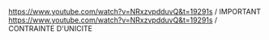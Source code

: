 https://www.youtube.com/watch?v=NRxzvpdduvQ&t=19291s / IMPORTANT
https://www.youtube.com/watch?v=NRxzvpdduvQ&t=19291s / CONTRAINTE D'UNICITE
